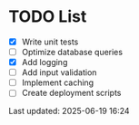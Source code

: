 # TODO List

- [x] Write unit tests
- [ ] Optimize database queries
- [x] Add logging
- [ ] Add input validation
- [ ] Implement caching
- [ ] Create deployment scripts

Last updated: 2025-06-19 16:24
